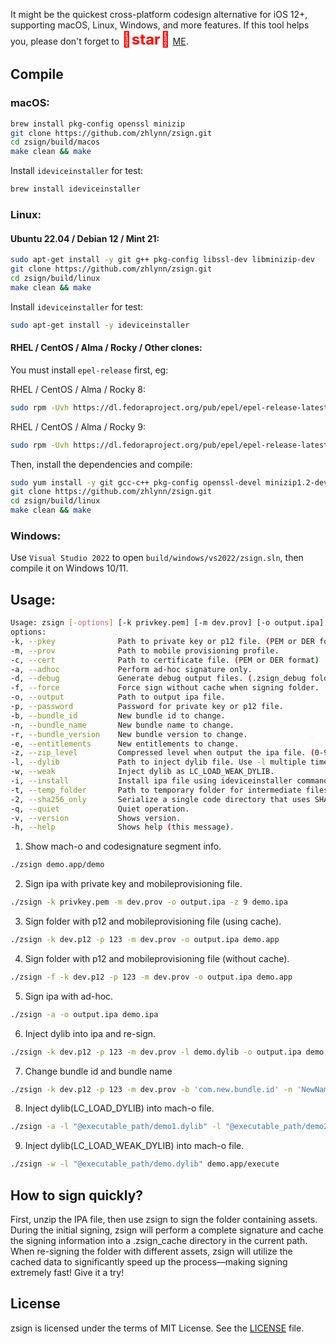 It might be the quickest cross-platform codesign alternative for iOS 12+, supporting macOS, Linux, Windows, and more features.
If this tool helps you, please don't forget to <font color=#FF0000 size=5>🌟**star**🌟</font> [ME](https://github.com/zhlynn).

## Compile 

### macOS:

```bash
brew install pkg-config openssl minizip
git clone https://github.com/zhlynn/zsign.git
cd zsign/build/macos
make clean && make
```

Install `ideviceinstaller` for test:
```bash
brew install ideviceinstaller
```

### Linux:

#### Ubuntu 22.04 / Debian 12 / Mint 21:

```bash
sudo apt-get install -y git g++ pkg-config libssl-dev libminizip-dev
git clone https://github.com/zhlynn/zsign.git
cd zsign/build/linux
make clean && make
```

Install `ideviceinstaller` for test:
```bash
sudo apt-get install -y ideviceinstaller
```

#### RHEL / CentOS / Alma / Rocky / Other clones:

You must install `epel-release` first, eg:

RHEL / CentOS / Alma / Rocky 8:
```bash
sudo rpm -Uvh https://dl.fedoraproject.org/pub/epel/epel-release-latest-8.noarch.rpm
```

RHEL / CentOS / Alma / Rocky 9:
```bash
sudo rpm -Uvh https://dl.fedoraproject.org/pub/epel/epel-release-latest-9.noarch.rpm
```

Then, install the dependencies and compile:
```bash
sudo yum install -y git gcc-c++ pkg-config openssl-devel minizip1.2-devel
git clone https://github.com/zhlynn/zsign.git
cd zsign/build/linux
make clean && make
```

### Windows:

Use `Visual Studio 2022` to open `build/windows/vs2022/zsign.sln`, then compile it on Windows 10/11.
  
## Usage:

```bash
Usage: zsign [-options] [-k privkey.pem] [-m dev.prov] [-o output.ipa] file|folder
options:
-k, --pkey              Path to private key or p12 file. (PEM or DER format)
-m, --prov              Path to mobile provisioning profile.
-c, --cert              Path to certificate file. (PEM or DER format)
-a, --adhoc             Perform ad-hoc signature only.
-d, --debug             Generate debug output files. (.zsign_debug folder)
-f, --force             Force sign without cache when signing folder.
-o, --output            Path to output ipa file.
-p, --password          Password for private key or p12 file.
-b, --bundle_id         New bundle id to change.
-n, --bundle_name       New bundle name to change.
-r, --bundle_version    New bundle version to change.
-e, --entitlements      New entitlements to change.
-z, --zip_level         Compressed level when output the ipa file. (0-9)
-l, --dylib             Path to inject dylib file. Use -l multiple time to inject multiple dylib files at once.
-w, --weak              Inject dylib as LC_LOAD_WEAK_DYLIB.
-i, --install           Install ipa file using ideviceinstaller command for test.
-t, --temp_folder       Path to temporary folder for intermediate files.
-2, --sha256_only       Serialize a single code directory that uses SHA256.
-q, --quiet             Quiet operation.
-v, --version           Shows version.
-h, --help              Shows help (this message).
```

1. Show mach-o and codesignature segment info.
```bash
./zsign demo.app/demo
```

2. Sign ipa with private key and mobileprovisioning file.
```bash
./zsign -k privkey.pem -m dev.prov -o output.ipa -z 9 demo.ipa
```

3. Sign folder with p12 and mobileprovisioning file (using cache).
```bash
./zsign -k dev.p12 -p 123 -m dev.prov -o output.ipa demo.app
```

4. Sign folder with p12 and mobileprovisioning file (without cache).
```bash
./zsign -f -k dev.p12 -p 123 -m dev.prov -o output.ipa demo.app
```

5. Sign ipa with ad-hoc.
```bash
./zsign -a -o output.ipa demo.ipa
```

6. Inject dylib into ipa and re-sign.
```bash
./zsign -k dev.p12 -p 123 -m dev.prov -l demo.dylib -o output.ipa demo.ipa
```

7. Change bundle id and bundle name
```bash
./zsign -k dev.p12 -p 123 -m dev.prov -b 'com.new.bundle.id' -n 'NewName' -o output.ipa demo.ipa
```

8. Inject dylib(LC_LOAD_DYLIB) into mach-o file.
```bash
./zsign -a -l "@executable_path/demo1.dylib" -l "@executable_path/demo2.dylib" demo.app/execute
```

9. Inject dylib(LC_LOAD_WEAK_DYLIB) into mach-o file.
```bash
./zsign -w -l "@executable_path/demo.dylib" demo.app/execute
```

## How to sign quickly?

First, unzip the IPA file, then use zsign to sign the folder containing assets. During the initial signing, zsign will perform a complete signature and cache the signing information into a .zsign_cache directory in the current path. When re-signing the folder with different assets, zsign will utilize the cached data to significantly speed up the process—making signing extremely fast! Give it a try!

## License

zsign is licensed under the terms of MIT License. See the [LICENSE](LICENSE) file.
